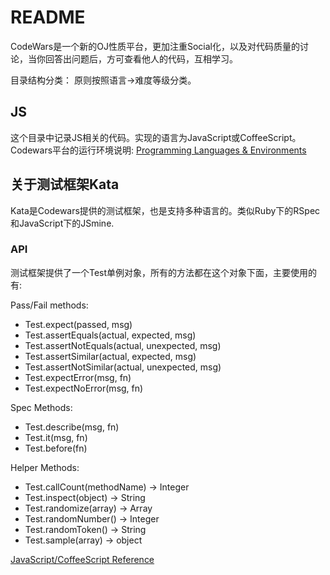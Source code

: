 # README
CodeWars是一个新的OJ性质平台，更加注重Social化，以及对代码质量的讨论，当你回答出问题后，方可查看他人的代码，互相学习。

目录结构分类：
原则按照语言->难度等级分类。

## JS
这个目录中记录JS相关的代码。实现的语言为JavaScript或CoffeeScript。Codewars平台的运行环境说明: [Programming Languages & Environments](http://www.codewars.com/docs/programming-languages-and-environments)

## 关于测试框架Kata
Kata是Codewars提供的测试框架，也是支持多种语言的。类似Ruby下的RSpec和JavaScript下的JSmine.

### API
测试框架提供了一个Test单例对象，所有的方法都在这个对象下面，主要使用的有:

Pass/Fail methods:
- Test.expect(passed, msg)
- Test.assertEquals(actual, expected, msg)
- Test.assertNotEquals(actual, unexpected, msg)
- Test.assertSimilar(actual, expected, msg)
- Test.assertNotSimilar(actual, unexpected, msg)
- Test.expectError(msg, fn)
- Test.expectNoError(msg, fn)

Spec Methods:
- Test.describe(msg, fn)
- Test.it(msg, fn)
- Test.before(fn)

Helper Methods:
- Test.callCount(methodName) → Integer
- Test.inspect(object) → String
- Test.randomize(array) → Array
- Test.randomNumber() → Integer
- Test.randomToken() → String
- Test.sample(array) → object


[JavaScript/CoffeeScript Reference](http://www.codewars.com/docs/js-slash-coffeescript-test-reference)